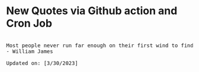 # New Quotes via Github action and Cron Job

<pre>
<!-- #quote -->
Most people never run far enough on their first wind to find out they've got a second.
- William James

Updated on: [3/30/2023]
<!-- #quoteEnd -->
</pre>
